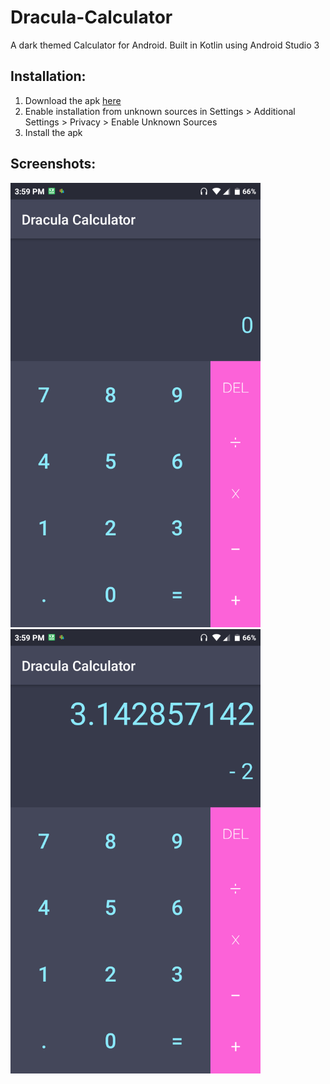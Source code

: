 # Dracula-Calculator
A dark themed Calculator for Android. Built in Kotlin using Android Studio 3

## Installation:
1. Download the apk [here](https://github.com/Vivek-abstract/Dracula-Calculator/releases/download/v1.0/Calculator.apk)
2. Enable installation from unknown sources in Settings > Additional Settings > Privacy > Enable Unknown Sources
3. Install the apk

## Screenshots:
<img src="screenshots/cal2.png" width="400" />
<img src="screenshots/cal1.png" width="400" />
